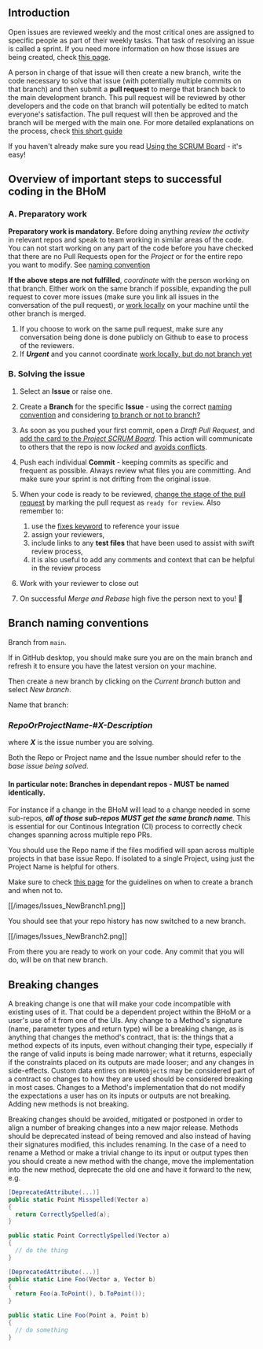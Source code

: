 ## Introduction

Open issues are reviewed weekly and the most critical ones are assigned to
specific people as part of their weekly tasks. That task of resolving an issue
is called a sprint. If you need more information on how those issues are being
created, check [this
page](Submitting-an-Issue).

A person in charge of that issue will then create a new branch, write the code
necessary to solve that issue (with potentially multiple commits on that
branch) and then submit a **pull request** to merge that branch back to the
main development branch. This pull request will be reviewed by other developers
and the code on that branch will potentially be edited to match everyone's
satisfaction. The pull request will then be approved and the branch will be
merged with the main one. For more detailed explanations on the process, check
[this short guide](https://guides.github.com/introduction/flow/)

If you haven't already make sure you read [Using the SCRUM
Board](Using-the-SCRUM-Board) - it's easy!


## Overview of important steps to successful coding in the BHoM 
### A. Preparatory work
**Preparatory work is mandatory**. Before doing anything _review the activity_ in relevant repos and speak to team
   working in similar areas of the code. You can not start working on any part
   of the code before you have checked that there are no Pull Requests open for the _Project_ or for the
      entire repo you want to modify. See [naming
      convention](Resolving-an-Issue#branch-naming-conventions)

**If the above steps are not fulfilled**, _coordinate_ with the person
   working on that branch. Either work on the same branch if possible,
   expanding the pull request to cover more issues (make sure you link all
   issues in the conversation of the pull request), or [work
   locally](Working-Together-‐-Avoiding-Conflicts#my-issue-is-super-urgent-but-someone-else-is-already-blocking-the-projectrepository)
   on your machine until the other branch is merged.
   1. If you choose to work on the same pull request, make sure any
      conversation being done is done publicly on Github to ease to process of
      the reviewers.
   2. If ___Urgent___ and you cannot coordinate
      [work locally, but do not branch yet](Working-Together-‐-Avoiding-Conflicts#my-issue-is-super-urgent-but-someone-else-is-already-blocking-the-projectrepository)


### B. Solving the issue
1. Select an __Issue__ or raise one.

1. Create a __Branch__ for the specific __Issue__ - using the correct [naming
   convention](#branch-naming-conventions)
   and considering [to branch or not to
   branch?](Working-Together-‐-Avoiding-Conflicts)

1. As soon as you pushed your first commit, open a _Draft Pull Request_, and [add the card to the _Project SCRUM Board_](/Using-the-SCRUM-Board#creating-a-card). This action will communicate to others that the repo is now _locked_ and [avoids conflicts](Working-Together-‐-Avoiding-Conflicts). 

1. Push each individual __Commit__ - keeping commits as specific and frequent
   as possible. Always review what files you are committing. And make sure your
   sprint is not drifting from the original issue.

1. When your code is ready to be reviewed, [change the stage of the pull request](https://help.github.com/en/articles/changing-the-stage-of-a-pull-request) by marking the pull request as `ready for review`. Also remember to:
   1. use the [fixes
      keyword](https://help.github.com/articles/closing-issues-using-keywords/)
      to reference your issue
   1. assign your reviewers, 
   1. include links to any __test files__ that have been used to assist with
      swift review process,
   1. it is also useful to add any comments and context that can be helpful in
      the review process

1. Work with your reviewer to close out

1. On successful _Merge and Rebase_ high five the person next to you! :tada: 



## Branch naming conventions

Branch from `main`. 

If in GitHub desktop, you should make sure you are on the main branch and refresh it to ensure you have the latest version on your machine.

Then create a new branch by clicking on the _Current branch_ button and select _New branch_. 

Name that branch: 

### _**RepoOrProjectName-#X-Description**_ 
where _**X**_ is the issue number you are solving. 

Both the Repo or Project name and the Issue number should refer to the _base issue being solved_.

#### In particular note: Branches in dependant repos - MUST be named identically.

For instance if a change in the BHoM will lead to a change needed in some sub-repos, _**all of those sub-repos **MUST** get the same branch name**._ This is essential for our Continous Integration (CI) process to correctly check changes spanning across multiple repo PRs.


You should use the Repo name if the files modified will span across multiple projects in that base issue Repo. If isolated to a single Project, using just the Project Name is helpful for others.

Make sure to check [this
page](Working-Together-‐-Avoiding-Conflicts)
for the guidelines on when to create a branch and when not to.

[[/images/Issues_NewBranch1.png]]

You should see that your repo history has now switched to a new branch.

[[/images/Issues_NewBranch2.png]]

From there you are ready to work on your code. Any commit that you will do,
  will be on that new branch.


## Breaking changes

A breaking change is one that will make your code incompatible with existing
uses of it. That could be a dependent project within the BHoM or a user's use
of it from one of the UIs. Any change to a Method's signature (name, parameter
types and return type) will be a breaking change, as is anything that changes
the method's contract, that is: the things that a method expects of its inputs,
even without changing their type, especially if the range of valid inputs is
being made narrower; what it returns, especially if the constraints placed on
its outputs are made looser; and any changes in side-effects. Custom data
entires on `BHoMObject`s may be considered part of a contract so changes to how
they are used should be considered breaking in most cases. Changes to a
Method's implementation that do not modify the expectations a user has on its
inputs or outputs are not breaking. Adding new methods is not breaking.

Breaking changes should be avoided, mitigated or postponed in order to align a
number of breaking changes into a new major release. Methods should be
deprecated instead of being removed and also instead of having their signatures
modified, this includes renaming. In the case of a need to rename a Method or
make a trivial change to its input or output types then you should create a new
method with the change, move the implementation into the new method, deprecate
the old one and have it forward to the new, e.g.


```cs
[DeprecatedAttribute(...)]
public static Point Misspelled(Vector a)
{
  return CorrectlySpelled(a);
}

public static Point CorrectlySpelled(Vector a)
{
  // do the thing
}

[DeprecatedAttribute(...)]
public static Line Foo(Vector a, Vector b)
{
  return Foo(a.ToPoint(), b.ToPoint());
}

public static Line Foo(Point a, Point b)
{
  // do something
}
```